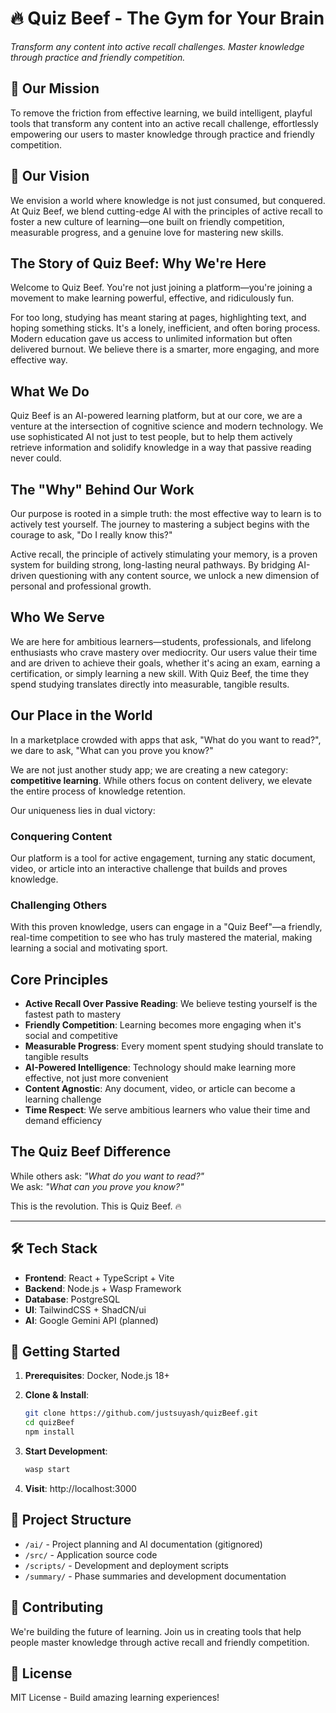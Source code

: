 # 🔥 Quiz Beef - The Gym for Your Brain

*Transform any content into active recall challenges. Master knowledge through practice and friendly competition.*

## 🧠 Our Mission
To remove the friction from effective learning, we build intelligent, playful tools that transform any content into an active recall challenge, effortlessly empowering our users to master knowledge through practice and friendly competition.

## 🚀 Our Vision
We envision a world where knowledge is not just consumed, but conquered. At Quiz Beef, we blend cutting-edge AI with the principles of active recall to foster a new culture of learning—one built on friendly competition, measurable progress, and a genuine love for mastering new skills.

## The Story of Quiz Beef: Why We're Here

Welcome to Quiz Beef. You're not just joining a platform—you're joining a movement to make learning powerful, effective, and ridiculously fun.

For too long, studying has meant staring at pages, highlighting text, and hoping something sticks. It's a lonely, inefficient, and often boring process. Modern education gave us access to unlimited information but often delivered burnout. We believe there is a smarter, more engaging, and more effective way.

## What We Do
Quiz Beef is an AI-powered learning platform, but at our core, we are a venture at the intersection of cognitive science and modern technology. We use sophisticated AI not just to test people, but to help them actively retrieve information and solidify knowledge in a way that passive reading never could.

## The "Why" Behind Our Work
Our purpose is rooted in a simple truth: the most effective way to learn is to actively test yourself. The journey to mastering a subject begins with the courage to ask, "Do I really know this?"

Active recall, the principle of actively stimulating your memory, is a proven system for building strong, long-lasting neural pathways. By bridging AI-driven questioning with any content source, we unlock a new dimension of personal and professional growth.

## Who We Serve
We are here for ambitious learners—students, professionals, and lifelong enthusiasts who crave mastery over mediocrity. Our users value their time and are driven to achieve their goals, whether it's acing an exam, earning a certification, or simply learning a new skill. With Quiz Beef, the time they spend studying translates directly into measurable, tangible results.

## Our Place in the World
In a marketplace crowded with apps that ask, "What do you want to read?", we dare to ask, "What can you prove you know?"

We are not just another study app; we are creating a new category: **competitive learning**. While others focus on content delivery, we elevate the entire process of knowledge retention.

Our uniqueness lies in dual victory:

### Conquering Content
Our platform is a tool for active engagement, turning any static document, video, or article into an interactive challenge that builds and proves knowledge.

### Challenging Others
With this proven knowledge, users can engage in a "Quiz Beef"—a friendly, real-time competition to see who has truly mastered the material, making learning a social and motivating sport.

## Core Principles

- **Active Recall Over Passive Reading**: We believe testing yourself is the fastest path to mastery
- **Friendly Competition**: Learning becomes more engaging when it's social and competitive
- **Measurable Progress**: Every moment spent studying should translate to tangible results
- **AI-Powered Intelligence**: Technology should make learning more effective, not just more convenient
- **Content Agnostic**: Any document, video, or article can become a learning challenge
- **Time Respect**: We serve ambitious learners who value their time and demand efficiency

## The Quiz Beef Difference

While others ask: *"What do you want to read?"*  
We ask: *"What can you prove you know?"*

This is the revolution. This is Quiz Beef. 🔥

---

## 🛠️ Tech Stack

- **Frontend**: React + TypeScript + Vite
- **Backend**: Node.js + Wasp Framework
- **Database**: PostgreSQL
- **UI**: TailwindCSS + ShadCN/ui
- **AI**: Google Gemini API (planned)

## 🚀 Getting Started

1. **Prerequisites**: Docker, Node.js 18+

2. **Clone & Install**:
   ```bash
   git clone https://github.com/justsuyash/quizBeef.git
   cd quizBeef
   npm install
   ```

3. **Start Development**:
   ```bash
   wasp start
   ```

4. **Visit**: http://localhost:3000

## 📁 Project Structure

- `/ai/` - Project planning and AI documentation (gitignored)
- `/src/` - Application source code
- `/scripts/` - Development and deployment scripts
- `/summary/` - Phase summaries and development documentation

## 🤝 Contributing

We're building the future of learning. Join us in creating tools that help people master knowledge through active recall and friendly competition.

## 📄 License

MIT License - Build amazing learning experiences!